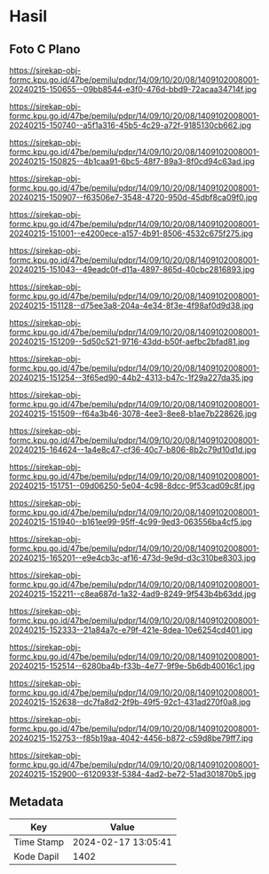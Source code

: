 # Hasil

## Foto C Plano

https://sirekap-obj-formc.kpu.go.id/47be/pemilu/pdpr/14/09/10/20/08/1409102008001-20240215-150655--09bb8544-e3f0-476d-bbd9-72acaa34714f.jpg

https://sirekap-obj-formc.kpu.go.id/47be/pemilu/pdpr/14/09/10/20/08/1409102008001-20240215-150740--a5f1a316-45b5-4c29-a72f-9185130cb662.jpg

https://sirekap-obj-formc.kpu.go.id/47be/pemilu/pdpr/14/09/10/20/08/1409102008001-20240215-150825--4b1caa91-6bc5-48f7-89a3-8f0cd94c63ad.jpg

https://sirekap-obj-formc.kpu.go.id/47be/pemilu/pdpr/14/09/10/20/08/1409102008001-20240215-150907--f63506e7-3548-4720-950d-45dbf8ca09f0.jpg

https://sirekap-obj-formc.kpu.go.id/47be/pemilu/pdpr/14/09/10/20/08/1409102008001-20240215-151001--e4200ece-a157-4b91-8506-4532c675f275.jpg

https://sirekap-obj-formc.kpu.go.id/47be/pemilu/pdpr/14/09/10/20/08/1409102008001-20240215-151043--49eadc0f-d11a-4897-865d-40cbc2816893.jpg

https://sirekap-obj-formc.kpu.go.id/47be/pemilu/pdpr/14/09/10/20/08/1409102008001-20240215-151128--d75ee3a8-204a-4e34-8f3e-4f98af0d9d38.jpg

https://sirekap-obj-formc.kpu.go.id/47be/pemilu/pdpr/14/09/10/20/08/1409102008001-20240215-151209--5d50c521-9716-43dd-b50f-aefbc2bfad81.jpg

https://sirekap-obj-formc.kpu.go.id/47be/pemilu/pdpr/14/09/10/20/08/1409102008001-20240215-151254--3f65ed90-44b2-4313-b47c-1f29a227da35.jpg

https://sirekap-obj-formc.kpu.go.id/47be/pemilu/pdpr/14/09/10/20/08/1409102008001-20240215-151509--f64a3b46-3078-4ee3-8ee8-b1ae7b228626.jpg

https://sirekap-obj-formc.kpu.go.id/47be/pemilu/pdpr/14/09/10/20/08/1409102008001-20240215-164624--1a4e8c47-cf36-40c7-b806-8b2c79d10d1d.jpg

https://sirekap-obj-formc.kpu.go.id/47be/pemilu/pdpr/14/09/10/20/08/1409102008001-20240215-151751--09d06250-5e04-4c98-8dcc-9f53cad09c8f.jpg

https://sirekap-obj-formc.kpu.go.id/47be/pemilu/pdpr/14/09/10/20/08/1409102008001-20240215-151940--b161ee99-95ff-4c99-9ed3-063556ba4cf5.jpg

https://sirekap-obj-formc.kpu.go.id/47be/pemilu/pdpr/14/09/10/20/08/1409102008001-20240215-165201--e9e4cb3c-af16-473d-9e9d-d3c310be8303.jpg

https://sirekap-obj-formc.kpu.go.id/47be/pemilu/pdpr/14/09/10/20/08/1409102008001-20240215-152211--c8ea687d-1a32-4ad9-8249-9f543b4b63dd.jpg

https://sirekap-obj-formc.kpu.go.id/47be/pemilu/pdpr/14/09/10/20/08/1409102008001-20240215-152333--21a84a7c-e79f-421e-8dea-10e6254cd401.jpg

https://sirekap-obj-formc.kpu.go.id/47be/pemilu/pdpr/14/09/10/20/08/1409102008001-20240215-152514--6280ba4b-f33b-4e77-9f9e-5b6db40016c1.jpg

https://sirekap-obj-formc.kpu.go.id/47be/pemilu/pdpr/14/09/10/20/08/1409102008001-20240215-152638--dc7fa8d2-2f9b-49f5-92c1-431ad270f0a8.jpg

https://sirekap-obj-formc.kpu.go.id/47be/pemilu/pdpr/14/09/10/20/08/1409102008001-20240215-152753--f85b19aa-4042-4456-b872-c59d8be79ff7.jpg

https://sirekap-obj-formc.kpu.go.id/47be/pemilu/pdpr/14/09/10/20/08/1409102008001-20240215-152900--6120933f-5384-4ad2-be72-51ad301870b5.jpg


## Metadata

| Key        | Value               |
| ---------- | ------------------- |
| Time Stamp | 2024-02-17 13:05:41 |
| Kode Dapil | 1402                |




